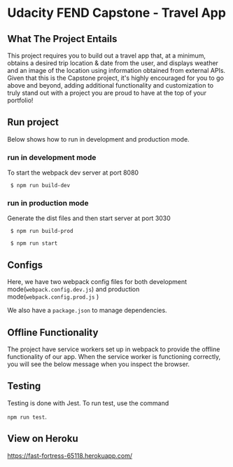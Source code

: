 # Udacity FEND Capstone - Travel App

## What The Project Entails
This project requires you to build out a travel app that, at a minimum, obtains a desired trip location & date from the user, and displays weather and an image of the location using information obtained from external APIs. Given that this is the Capstone project, it's highly encouraged for you to go above and beyond, adding additional functionality and customization to truly stand out with a project you are proud to have at the top of your portfolio!

## Run project
Below shows how to run in development and production mode.
### run in development mode
To start the webpack dev server at port 8080

` $ npm run build-dev`

### run in production mode
Generate the dist files and then start server at port 3030

` $ npm run build-prod`

` $ npm run start`

## Configs
Here, we have two webpack config files for both development mode(`webpack.config.dev.js`) and production mode(`webpack.config.prod.js` )

We also have a `package.json` to manage dependencies.

## Offline Functionality
The project have service workers set up in webpack to provide the offline functionality of our app. When the service worker is functioning correctly, you will see the below message when you inspect the browser.


## Testing

Testing is done with Jest. To run test, use the command 

`npm run test`. 

## View on Heroku
https://fast-fortress-65118.herokuapp.com/
